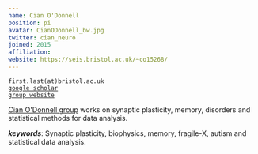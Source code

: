 ```yaml
---
name: Cian O'Donnell
position: pi
avatar: CianODonnell_bw.jpg
twitter: cian_neuro
joined: 2015
affiliation:
website: https://seis.bristol.ac.uk/~co15268/
---
```


<!--- _Lecturer in Computer Science, Dept of Computer Science, SCEEM, Faculty of Engineering, University of Bristol_<br>-->

<i class="fa fa-envelope-o"></i> `first.last(at)bristol.ac.uk`<br>
<i class="fa fa-book"></i> <a href="https://scholar.google.co.uk/citations?user=KGKHB2QAAAAJ&hl=en">`google scholar`</a><br>
<i class="fa fa-link"></i> <a href="{{page.website}}">`group website`</a>

<!--**Office**<br>
Merchant Venturers Building<br>
Woodland Road<br>
Bristol, BS8 1UB, England, United Kingdom<br>-->

[Cian O'Donnell group](https://seis.bristol.ac.uk/~co15268/) works on synaptic plasticity, memory, disorders and statistical methods for data analysis.

***keywords***: Synaptic plasticity, biophysics, memory, fragile-X, autism and statistical data analysis.
